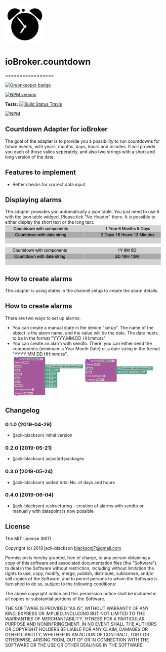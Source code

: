 ![Logo](admin/countdown.png)
# ioBroker.countdown
=================

[![Greenkeeper badge](https://badges.greenkeeper.io/jack-blackson/ioBroker.countdown.svg)](https://greenkeeper.io/)

[![NPM version](http://img.shields.io/npm/v/iobroker.countdown.svg)](https://www.npmjs.com/package/iobroker.countdown)

**Tests:** [![Build Status Travis](https://travis-ci.org/jack-blackson/ioBroker.countdown.svg?branch=master)](https://travis-ci.org/jack-blackson/ioBroker.countdown) 

[![NPM](https://nodei.co/npm/iobroker.countdown.png?downloads=true)](https://nodei.co/npm/iobroker.countdown.png?downloads=true/)
<!--![Number of Installations](http://iobroker.live/badges/bring-installed.svg) ![Number of Installations](http://iobroker.live/badges/bring-stable.svg) 
[![Downloads](https://img.shields.io/npm/dm/iobroker.bring.svg)](https://www.npmjs.com/package/iobroker.countdown)

-->


Countdown Adapter for ioBroker
------------------------------------------------------------------------------

The goal of the adapter is to provide you a possibility to run countdowns for future events, with years, months, days, hours and minutes. It will provide you each of those valies seperately, and also two strings with a short and long version of the date.

## Features to implement
* Better checks for correct data input

## Displaying alarms
The adapter prowides you automatically a json table. You just need to use it with the json table widged. Please tick "No Header" there. It is possible to either display the short text or the long text.
![Logo](admin/countdown_json.png)


## How to create alarms
The adapter is using states in the channel setup to create the alarm details. 

## How to create alarms
There are two ways to set up alarms:

* You can create a manual state in the device "setup". The name of the object is the alarm name, and the value will be the date. The date neets to be in the format "YYYY.MM.DD HH:mm:ss".
* You can create an alarm with sendto. There, you can either send the components (minimum is Year Month Date) or a date string in the format "YYYY.MM.DD HH:mm:ss".
![Logo](admin/countdown_blocky.png)


## Changelog
### 0.1.0 (2019-04-29)
* (jack-blackson) initial version

### 0.2.0 (2019-05-21)
* (jack-blackson) adjusted packages

### 0.3.0 (2019-05-24)
* (jack-blackson) added total No. of days and hours

### 0.4.0 (2019-06-04)
* (jack-blackson) restructuring - creation of alarms with sendto or manually with datapoint is now possible

## License
The MIT License (MIT)

Copyright (c) 2019 jack-blackson <blacksonj7@gmail.com>

Permission is hereby granted, free of charge, to any person obtaining a copy
of this software and associated documentation files (the "Software"), to deal
in the Software without restriction, including without limitation the rights
to use, copy, modify, merge, publish, distribute, sublicense, and/or sell
copies of the Software, and to permit persons to whom the Software is
furnished to do so, subject to the following conditions:

The above copyright notice and this permission notice shall be included in
all copies or substantial portions of the Software.

THE SOFTWARE IS PROVIDED "AS IS", WITHOUT WARRANTY OF ANY KIND, EXPRESS OR
IMPLIED, INCLUDING BUT NOT LIMITED TO THE WARRANTIES OF MERCHANTABILITY,
FITNESS FOR A PARTICULAR PURPOSE AND NONINFRINGEMENT. IN NO EVENT SHALL THE
AUTHORS OR COPYRIGHT HOLDERS BE LIABLE FOR ANY CLAIM, DAMAGES OR OTHER
LIABILITY, WHETHER IN AN ACTION OF CONTRACT, TORT OR OTHERWISE, ARISING FROM,
OUT OF OR IN CONNECTION WITH THE SOFTWARE OR THE USE OR OTHER DEALINGS IN
THE SOFTWARE.